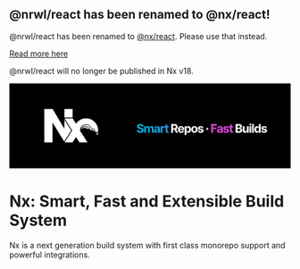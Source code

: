 ## @nrwl/react has been renamed to @nx/react!

@nrwl/react has been renamed to [@nx/react](https://www.npmjs.com/package/@nx/react). Please use that instead.

[Read more here](https://nx.dev/recipes/other/rescope)

@nrwl/react will no longer be published in Nx v18.

<p style="text-align: center;"><img src="https://raw.githubusercontent.com/nrwl/nx/master/images/nx.png" width="600" alt="Nx - Smart, Fast and Extensible Build System"></p>

# Nx: Smart, Fast and Extensible Build System

Nx is a next generation build system with first class monorepo support and powerful integrations.
